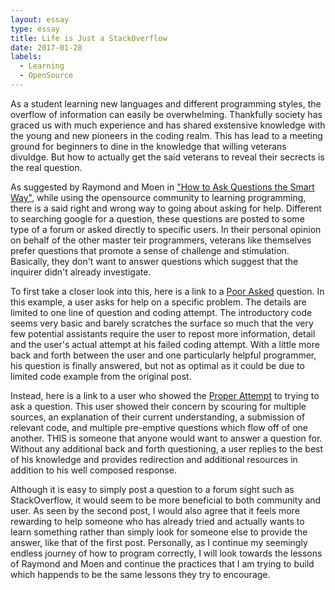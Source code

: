 ```yaml
---
layout: essay
type: essay
title: Life is Just a StackOverflow
date: 2017-01-28
labels: 
  - Learning
  - OpenSource
---
```


As a student learning new languages and different programming styles, the overflow of information can easily be overwhelming. Thankfully society has graced us with much experience and has shared exstensive knowledge with the young and new pioneers in the coding realm. This has lead to a meeting ground for beginners to dine in the knowledge that willing veterans divuldge. But how to actually get the said veterans to reveal their secrects is the real question.

As suggested by Raymond and Moen in ["How to Ask Questions the Smart Way"](http://www.catb.org/esr/faqs/smart-questions.html), while using the opensource community to learning programming, there is a said right and wrong way to going about asking for help. Different to searching google for a question, these questions are posted to some type of a forum or asked directly to specific users. In their personal opinion on behalf of the other master teir programmers, veterans like themselves prefer questions that promote a sense of challenge and stimulation. Basically, they don't want to answer questions which suggest that the inquirer didn't already investigate. 

To first take a closer look into this, here is a link to a [Poor Asked](http://stackoverflow.com/questions/33661063/i-need-help-making-a-for-loop-in-java-to-make-random-lines-appear-in-an-applet) question. In this example, a user asks for help on a specific problem. The details are limited to one line of question and coding attempt. The introductory code seems very basic and barely scratches the surface so much that the very few potential assistants require the user to repost more information, detail and the user's actual attempt at his failed coding attempt. With a little more back and forth between the user and one particularly helpful programmer, his question is finally answered, but not as optimal as it could be due to limited code example from the original post.

Instead, here is a link to a user who showed the [Proper Attempt](http://stackoverflow.com/questions/7217013/java-event-dispatching-thread-explanation) to trying to ask a question. This user showed their concern by scouring for multiple sources, an explanation of their current understanding, a submission of relevant code, and multiple pre-emptive questions which flow off of one another. THIS is someone that anyone would want to answer a question for. Without any additional back and forth questioning, a user replies to the best of his knowledge and provides redirection and additional resources in addition to his well composed response. 

Although it is easy to simply post a question to a forum sight such as StackOverflow, it would seem to be more beneficial to both community and user. As seen by the second post, I would also agree that it feels more rewarding to help someone who has already tried and actually wants to learn something rather than simply look for someone else to provide the answer, like that of the first post. Personally, as I continue my seemingly endless journey of how to program correctly, I will look towards the lessons of Raymond and Moen and continue the practices that I am trying to build  which happends to be the same lessons they try to encourage.
